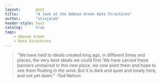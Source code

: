 ```yaml
---
layout:       post
title:        "A look at the Udanax Green Data Structures"
author:       "strojacek"
header-style: text
catalog:      true
tags:
    - Udanax Green
    - Data Structures
---
```


> "We have held to ideals created long ago, in different times and places, the very best ideals we could find. We have carried these banners unstained to this new place, we now plant them and hope to see them floating in the wind. But it is dark and quiet and lonely here, and not yet dawn." -Ted Nelson

